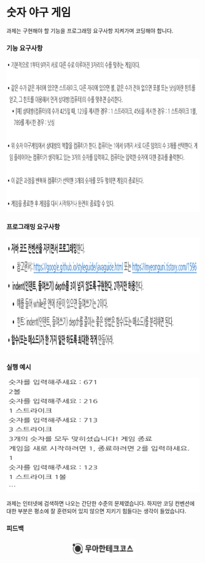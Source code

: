 # 숫자 야구 게임

과제는 구현해야 할 기능을 프로그래밍 요구사항 지켜가며 코딩해야 합니다.

### 기능 요구사항
<center><img src="/docs/images/baseball_fun.png" width="700" height="400"></center>

### 프로그래밍 요구사항
<center><img src="/docs/images/baseball_code.png" width="700" height="300"></center>

### 실행 예시
<center><img src="/docs/images/baseball_ex.png" width="700" height="300"></center>

과제는 인터넷에 검색하면 나오는 간단한 수준의 문제였습니다. 하지만 코딩 컨벤션에 대한 부분은
평소에 잘 훈련되어 있지 않으면 지키기 힘들다는 생각이 들었습니다.

### 피드백


<center><img src="/docs/images/logo.png" width="170" height="50"></center>
